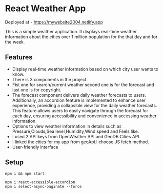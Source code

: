 # React Weather App
Deployed at - https://mywebsite2004.netlify.app


This is a simple weather application. It displays real-time weather information about the cities over 1 million population for the that day and for the week.


## Features

- Display real-time weather information based on which city user wants to know.
- There is 3 components in the project.
- Fist one for search/current weather second one is for the forecast and last one is for copyright.
- The forecast component delivers daily weather forecasts to users. Additionally, an accordion feature is implemented to enhance user experience, providing a collapsible view for the daily weather forecasts. This feature allows users to easily navigate through the forecast for each day, ensuring accessibility and convenience in accessing weather information.
- Options to view weather information in details such as Pressure,Clouds,Sea level,Humidity,Wind speed and Feels like.
- I used 2 API keys from  OpenWeather API and GeoDB Cities API.
- I linked the cities for my app from geoApi.I choose JS fetch method.
- User-friendly interface

## Setup

```
npm i && npm start

npm i react-accessible-accordion
npm i select-async-paginate --force
```




